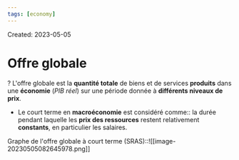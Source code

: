 ```yaml
---
tags: [economy] 
---
```

Created: 2023-05-05

# Offre globale
?
L'offre globale est la **quantité totale** de biens et de services **produits** dans une **économie** (*PIB réel*) sur une période donnée à **différents niveaux de prix**.

- Le court terme en **macroéconomie** est considéré comme:: la durée pendant laquelle les **prix des ressources** restent relativement **constants**, en particulier les salaires.

Graphe de l'offre globale à court terme (SRAS)::![[image-20230505082645978.png]]



